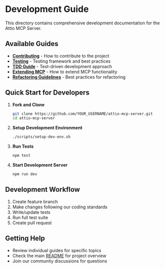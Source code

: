 # Development Guide

This directory contains comprehensive development documentation for the Attio MCP Server.

## Available Guides

- **[Contributing](contributing.md)** - How to contribute to the project
- **[Testing](testing.md)** - Testing framework and best practices
- **[TDD Guide](tdd-guide.md)** - Test-driven development approach
- **[Extending MCP](extending-mcp.md)** - How to extend MCP functionality
- **[Refactoring Guidelines](refactoring-guidelines.md)** - Best practices for refactoring

## Quick Start for Developers

1. **Fork and Clone**
   ```bash
   git clone https://github.com/YOUR_USERNAME/attio-mcp-server.git
   cd attio-mcp-server
   ```

2. **Setup Development Environment**
   ```bash
   ./scripts/setup-dev-env.sh
   ```

3. **Run Tests**
   ```bash
   npm test
   ```

4. **Start Development Server**
   ```bash
   npm run dev
   ```

## Development Workflow

1. Create feature branch
2. Make changes following our coding standards
3. Write/update tests
4. Run full test suite
5. Create pull request

## Getting Help

- Review individual guides for specific topics
- Check the main [README](../../README.md) for project overview
- Join our community discussions for questions